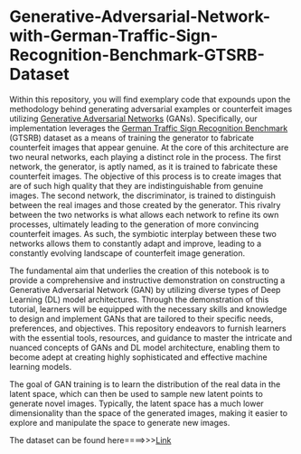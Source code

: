 # Generative-Adversarial-Network-with-German-Traffic-Sign-Recognition-Benchmark-GTSRB-Dataset

Within this repository, you will find exemplary code that expounds upon the methodology behind generating adversarial examples or counterfeit images utilizing [Generative Adversarial Networks](https://machinelearningmastery.com/what-are-generative-adversarial-networks-gans/) (GANs). Specifically, our implementation leverages the [German Traffic Sign Recognition Benchmark](https://sid.erda.dk/public/archives/daaeac0d7ce1152aea9b61d9f1e19370/published-archive.html) (GTSRB) dataset as a means of training the generator to fabricate counterfeit images that appear genuine. At the core of this architecture are two neural networks, each playing a distinct role in the process. The first network, the generator, is aptly named, as it is trained to fabricate these counterfeit images. The objective of this process is to create images that are of such high quality that they are indistinguishable from genuine images. The second network, the discriminator, is trained to distinguish between the real images and those created by the generator. This rivalry between the two networks is what allows each network to refine its own processes, ultimately leading to the generation of more convincing counterfeit images. As such, the symbiotic interplay between these two networks allows them to constantly adapt and improve, leading to a constantly evolving landscape of counterfeit image generation. 


The fundamental aim that underlies the creation of this notebook is to provide a comprehensive and instructive demonstration on constructing a Generative Adversarial Network (GAN) by utilizing diverse types of Deep Learning (DL) model architectures. Through the demonstration of this tutorial, learners will be equipped with the necessary skills and knowledge to design and implement GANs that are tailored to their specific needs, preferences, and objectives. This repository endeavors to furnish learners with the essential tools, resources, and guidance to master the intricate and nuanced concepts of GANs and DL model architecture, enabling them to become adept at creating highly sophisticated and effective machine learning models.



The goal of GAN training is to learn the distribution of the real data in the latent space, which can then be used to sample new latent points to generate novel images. Typically, the latent space has a much lower dimensionality than the space of the generated images, making it easier to explore and manipulate the space to generate new images.


The dataset can be found here====>>>[Link](https://sid.erda.dk/public/archives/daaeac0d7ce1152aea9b61d9f1e19370/published-archive.html)
